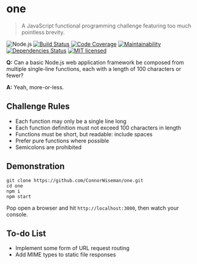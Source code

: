 # one
> A JavaScript functional programming challenge featuring too much pointless brevity.

![Node.js](https://img.shields.io/badge/node.js-%3E=_8.2.1-blue.svg?style=flat-square)
[![Build Status](https://img.shields.io/travis/com/ConnorWiseman/one/master.svg?style=flat-square)](https://travis-ci.com/ConnorWiseman/one)
[![Code Coverage](https://img.shields.io/codeclimate/coverage/ConnorWiseman/one.svg?style=flat-square)](https://codeclimate.com/github/ConnorWiseman/one)
[![Maintainability](https://img.shields.io/codeclimate/maintainability/ConnorWiseman/one.svg?style=flat-square)](https://codeclimate.com/github/ConnorWiseman/one)
[![Dependencies Status](https://david-dm.org/ConnorWiseman/one/status.svg?style=flat-square)](https://david-dm.org/ConnorWiseman/one)
[![MIT licensed](https://img.shields.io/badge/license-MIT-blue.svg?style=flat-square)](https://github.com/ConnorWiseman/one/blob/master/LICENSE)

__Q:__ Can a basic Node.js web application framework be composed from multiple single-line functions, each with a length of 100 characters or fewer?

__A:__ Yeah, more-or-less.


## Challenge Rules
* Each function may only be a single line long
* Each function definition must not exceed 100 characters in length
* Functions must be short, but readable: include spaces
* Prefer pure functions where possible
* Semicolons are prohibited


## Demonstration
```shell
git clone https://github.com/ConnorWiseman/one.git
cd one
npm i
npm start
```

Pop open a browser and hit `http://localhost:3000`, then watch your console.


## To-do List
* Implement some form of URL request routing
* Add MIME types to static file responses
